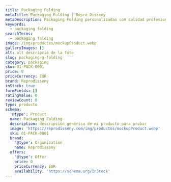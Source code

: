 ```yaml
---
title: Packaging Folding
metaTitle: Packaging Folding | Repro Disseny
metaDescription: Packaging Folding personalizadas con calidad profesional en Cataluña.
keywords:
  - packaging folding
searchTerms:
  - packaging folding
image: /img/productos/mockupProduct.webp
galleryImages: []
alt: alt descripció de la foto
slug: packaging-g-folding
category: packaging
sku: 01-PACK-0001
price: 0
priceCurrency: EUR
brand: Reprodisseny
inStock: true
formFields: []
ratingValue: 0
reviewCount: 0
type: producto
schema:
  '@type': Product
  name: Packaging Folding
  description: descripción genérica de mi producto para probar
  image: 'https://reprodisseny.com/img/productos/mockupProduct.webp'
  sku: 01-PACK-0001
  brand:
    '@type': Organization
    name: Reprodisseny
  offers:
    '@type': Offer
    price: 0
    priceCurrency: EUR
    availability: 'https://schema.org/InStock'
---
```


